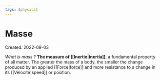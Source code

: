 ```yaml
---
tags: [physics] 
---
```

# Masse
Created: 2022-09-03

*What is mass*
?
**The measure of [[Inertie|inertia]]**, a fundamental property of all matter. The greater the mass of a body, the smaller the change produced by an applied [[Force|force]] and more resistance to a change in its [[Velocite|speed]] or position.
<!--ID: 1664475094923-->

<!--SR:!2022-10-04,20,250-->